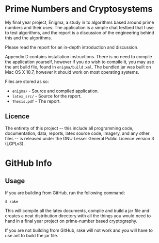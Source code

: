 # Prime Numbers and Cryptosystems

My final year project, Enigma, a study in to algorithms based around prime numbers and their uses. The application is a simple chat testbed that I use to test algorithms, and the report is a discussion of the engineering behind this and the algorithms.

Please read the report for an in-depth introduction and discussion.

Appendix D contains installation instructions. There is no need to compile the application yourself, however if you do wish to compile it, you may use the ant build file, found in `enigma/build.xml`. The bundled jar was built on Mac OS X 10.7, however it should work on most operating systems.

Files are stored as so:

* `enigma/` - Source and compiled application.
* `latex_src/` - Source for the report.
* `Thesis.pdf` - The report.

## Licence

The entirety of this project -- this include all programming code, documentation, data, reports, latex source code, imagery, and any other files -- is released under the GNU Lesser General Public Licence version 3 (LGPLv3).

# GitHub Info

## Usage

If you are building from GitHub, run the following command:

`$ rake`

This will compile all the latex documents, compile and build a jar file and creates a neat distribution directory with all the things you would need to hand in a final year project on prime-number based cryptography.

If you are not building from GitHub, rake will not work and you will have to use ant to build the jar file.
